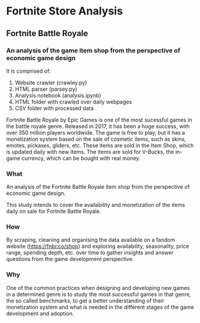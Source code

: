 # Fortnite Store Analysis

## Fortnite Battle Royale

### An analysis of the game item shop from the perspective of economic game design

It is comprised of:

1. Website crawler (crawley.py)
2. HTML parser (parsey.py)
3. Analysis notebook (analysis.ipynb)
4. HTML folder with crawled over daily webpages
5. CSV folder with processed data

Fortnite Battle Royale by Epic Games is one of the most sucessful games in the battle royale genre. Released in 2017, it has been a huge success, with over 350 million players worldwide. The game is free to play, but it has a monetization system based on the sale of cosmetic items, such as skins, emotes, pickaxes, gliders, etc. These items are sold in the Item Shop, which is updated daily with new items. The items are sold for V-Bucks, the in-game currency, which can be bought with real money.

### What

An analysis of the Fortnite Battle Royale item shop from the perspective of economic game design.

This study intends to cover the availability and monetization of the items daily on sale for Fortnite Battle Royale.

### How

By scraping, cleaning and organising the data available on a fandom website (https://fnbr.co/shop) and exploring availability, seasonality, price range, spending depth, etc. over time to gather insights and answer questions from the game development perspective.

### Why

One of the common practices when designing and developing new games in a determined genre is to study the most successful games in that genre, the so called benchmarks, to get a better understanding of their monetization system and what is needed in the different stages of the game development and adoption.
